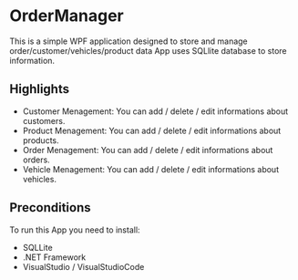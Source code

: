 # OrderManager
This is a simple WPF application designed to store and manage order/customer/vehicles/product data
App uses SQLlite database to store information.

## Highlights

* Customer Menagement: You can add / delete / edit 
informations about customers. 
* Product Menagement: You can add / delete / edit 
informations about products. 
* Order Menagement: You can add / delete / edit
informations about orders. 
* Vehicle Menagement: You can add / delete / edit
informations about vehicles. 

## Preconditions
To run this App you need to install:
* SQLLite
* .NET Framework
* VisualStudio / VisualStudioCode 
